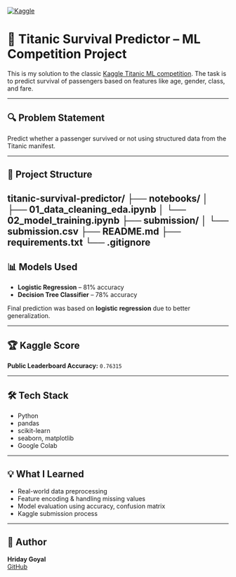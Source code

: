 [![Kaggle](https://img.shields.io/badge/Kaggle-Submission-20BEFF?style=flat&logo=kaggle&logoColor=white)](https://www.kaggle.com/competitions/titanic)
# 🚢 Titanic Survival Predictor – ML Competition Project

This is my solution to the classic [Kaggle Titanic ML competition](https://www.kaggle.com/competitions/titanic). The task is to predict survival of passengers based on features like age, gender, class, and fare.

---

## 🔍 Problem Statement
Predict whether a passenger survived or not using structured data from the Titanic manifest.

---

## 📁 Project Structure
titanic-survival-predictor/
├── notebooks/
│ ├── 01_data_cleaning_eda.ipynb
│ └── 02_model_training.ipynb
├── submission/
│ └── submission.csv
├── README.md
├── requirements.txt
└── .gitignore
---

## 📊 Models Used
- **Logistic Regression** – 81% accuracy
- **Decision Tree Classifier** – 78% accuracy

Final prediction was based on **logistic regression** due to better generalization.

---

## 🏆 Kaggle Score
**Public Leaderboard Accuracy:** `0.76315`

---

## 🛠️ Tech Stack
- Python
- pandas
- scikit-learn
- seaborn, matplotlib
- Google Colab

---

## 💡 What I Learned
- Real-world data preprocessing
- Feature encoding & handling missing values
- Model evaluation using accuracy, confusion matrix
- Kaggle submission process

---

## 📌 Author
**Hriday Goyal**  
[GitHub](https://github.com/hriday-goyal)
